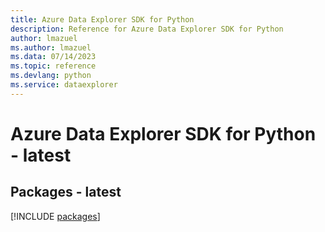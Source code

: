 ```yaml
---
title: Azure Data Explorer SDK for Python
description: Reference for Azure Data Explorer SDK for Python
author: lmazuel
ms.author: lmazuel
ms.data: 07/14/2023
ms.topic: reference
ms.devlang: python
ms.service: dataexplorer
---
```

# Azure Data Explorer SDK for Python - latest
## Packages - latest
[!INCLUDE [packages](data-explorer-index.md)]